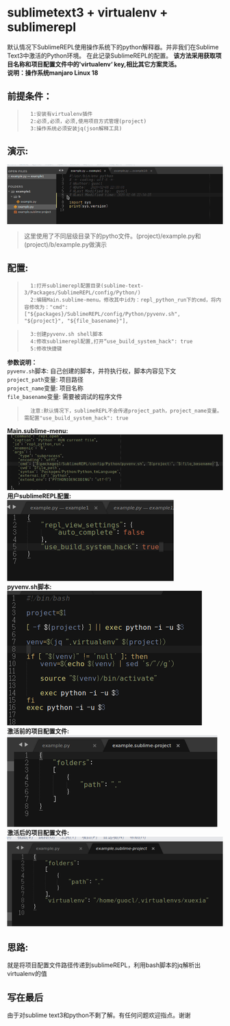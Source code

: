 # sublimetext3 + virtualenv + sublimerepl
默认情况下SublimeREPL使用操作系统下的python解释器。并非我们在Sublime Text3中激活的Python环境。
在此记录SublimeREPL的配置。
**该方法采用获取项目名称和项目配置文件中的'virtualenv‘ key,相比其它方案灵活。**<br>
**说明：操作系统manjaro Linux 18**

## 前提条件：
>		1:安装有virtualenv插件
>		2:必须,必须，必须,使用项目方式管理(project)
>		3:操作系统必须安装jq(json解释工具)

## 演示:
![效果](sublimerepl.gif)
>这里使用了不同层级目录下的pytho文件。(project)/example.py和(project)/b/example.py做演示

## 配置:
>		1:打开sublimerepl配置目录(sublime-text-3/Packages/SublimeREPL/config/Python/)
>		2:编辑Main.sublime-menu。修改其中id为：repl_python_run下的cmd，将内容修改为："cmd": ["${packages}/SublimeREPL/config/Python/pyvenv.sh", "${project}", "${file_basename}"],

>		3:创建pyvenv.sh shell脚本
>		4:修改sublimerepl配置,打开“use_build_system_hack": true
>		5:修改快捷键
**参数说明：**
<br>
`pyvenv.sh`脚本:	自己创建的脚本，并符执行权，脚本内容见下文
<br>
`project_path`变量:	项目路径
<br>
`project_name`变量:	项目名称
<br>
`file_basename`变量:	需要被调试的程序文件

>		注意:默认情况下，sublimeREPL不会传递project_path，project_name变量。需配置"use_build_system_hack": true

**Main.sublime-menu:**
<br>
![Main.sublime-menu](Main.sublime-menu.png)
<br>
**用户sublimeREPL配置:**
<br>
![sublimerepl-usersetting.png](sublimerepl-usersetting.png)
<br>
**pyvenv.sh脚本:**
<br>
![pyvenv.sh](pyvenv.png)
<br>
**激活前的项目配置文件:**
<br>
![deactivate](deactivate.png)
<br>
**激活后的项目配置文件:**
<br>
![activate](activate.png)

## 思路:
就是将项目配置文件路径传递到sublimeREPL，利用bash脚本的jq解析出virtualenv的值

## 写在最后
由于对sublime text3和python不剩了解。有任何问题欢迎指点。谢谢
